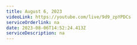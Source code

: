 ```yaml
---
title: August 6, 2023
videoLink: https://youtube.com/live/9d9_zpYPDCs
serviceOrderlink: na
date: 2023-08-06T14:52:24.413Z
serviceDescription: n﻿a
---
```

